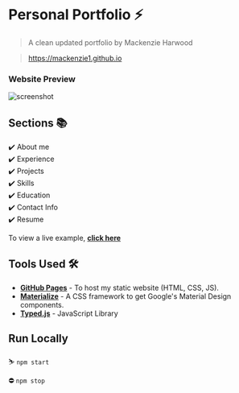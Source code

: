 # Personal Portfolio ⚡️ 
> A clean updated portfolio by Mackenzie Harwood

> https://mackenzie1.github.io

### Website Preview


![screenshot](https://user-images.githubusercontent.com/49001843/219212138-1d8649b3-1159-49a8-94f9-293054d53870.PNG)



## Sections 📚
✔️ About me\
✔️ Experience\
✔️ Projects \
✔️ Skills \
✔️ Education\
✔️ Contact Info\
✔️ Resume

To view a live example, **[click here](https://mackenzie1.github.io/)**

## Tools Used 🛠️
* [<b>GitHub Pages</b>](https://create-react-app.dev/docs/deployment/#github-pages) - To host my static website (HTML, CSS, JS).
* [<b>Materialize</b>](https://materializecss.com/) - A CSS framework to get Google's Material Design components.
* [<b>Typed.js</b>](https://mattboldt.com/demos/typed-js/) - JavaScript Library


## Run Locally
:skier: `npm start`

:no_entry: `npm stop`


